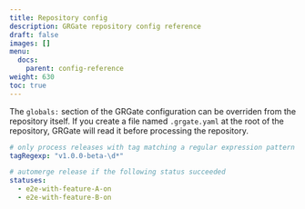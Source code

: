 ```yaml
---
title: Repository config
description: GRGate repository config reference
draft: false
images: []
menu:
  docs:
    parent: config-reference
weight: 630
toc: true
---
```


The `globals:` section of the GRGate configuration can be overriden from the
repository itself. If you create a file named `.grgate.yaml` at the root of the
repository, GRGate will read it before processing the repository.

```yaml
# only process releases with tag matching a regular expression pattern
tagRegexp: "v1.0.0-beta-\d*"

# automerge release if the following status succeeded
statuses:
  - e2e-with-feature-A-on
  - e2e-with-feature-B-on
```
